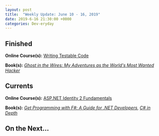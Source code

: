 ```yaml
---
layout: post
title:  "Weekly Update: June 10 - 16, 2019"
date: 2019-6-16 21:30:00 +0000
categories: Dev-eryday
---
```




## Finished

**Online Course(s):** [Writing Testable Code][wtc]

**Book(s):** *[Ghost in the Wires: My Adventures as the World's Most Wanted Hacker][gtw]*

## Currents

**Online Course(s):** [ASP.NET Identity 2 Fundamentals][iden]

**Book(s):** *[Get Programming with F#: A Guide for .NET Developers][fs]*, *[C# in Depth][cid]*

## On the Next...



[core]: https://app.pluralsight.com/library/courses/understanding-aspdotnet-core-2x/table-of-contents
[po]: https://www.amazon.com/dp/B005TKC2CA
[doc]: https://app.pluralsight.com/library/courses/aspdotnet-core-api-openapi-swagger/table-of-contents
[pop]: https://www.amazon.com/Programming-Purpose-Essays-Software-Design/dp/0137213743/
[di]: https://app.pluralsight.com/library/courses/aspdotnet-core-dependency-injection/table-of-contents
[fs]: https://www.amazon.com/Get-Programming-guide-NET-developers/dp/1617293997/
[depn]: https://app.pluralsight.com/library/courses/using-dependency-injection-on-ramp/table-of-contents
[dip]: https://www.amazon.com/Dependency-Injection-Principles-Practices-Patterns/dp/161729473X/
[api]: https://app.pluralsight.com/library/courses/aspnet-web-api-building/table-of-contents
[dim]: https://www.manning.com/books/dependency-injection-principles-practices-patterns
[cid]: https://www.manning.com/books/c-sharp-in-depth-fourth-edition
[sol]: https://app.pluralsight.com/library/courses/csharp-solid-principles/table-of-contents
[fyw]: https://www.amazon.com/Find-Your-Why-Practical-Discovering/dp/0143111728/
[atdt]: https://thoughtcatalog.com/ryan-holiday/2014/09/alive-time-vs-dead-time/
[rf]: https://app.pluralsight.com/library/courses/resharper-fundamentals/table-of-contents
[sj]: https://www.amazon.com/Steve-Jobs-Walter-Isaacson/dp/1451648537
[dock]: https://app.pluralsight.com/library/courses/docker-images-containers-aspdotnet-core/table-of-contents
[tdc]: https://www.amazon.com/Trillion-Dollar-Coach-Leadership-Playbook-ebook/dp/B076ZHG3H3/
[iis]: https://app.pluralsight.com/library/courses/creating-configuring-new-websites-iis/table-of-contents
[urh]: https://app.pluralsight.com/library/courses/using-react-hooks/table-of-contents
[tcc]: https://www.amazon.com/Culture-Code-Secrets-Highly-Successful-ebook/dp/B01MSY1Y6Z/
[bsr]: https://app.pluralsight.com/library/courses/building-server-side-rendered-react-apps-beginners/table-of-contents
[tdp]: https://app.pluralsight.com/library/courses/tactical-design-patternsdot-net/table-of-contents
[tes]: https://tesla2024.com
[life]: https://www.amazon.com/Life-3-0-Being-Artificial-Intelligence-ebook/dp/B06WGNPM7V/
[son]: https://app.pluralsight.com/library/courses/state-of-dotnet-executive-briefing/table-of-contents
[wilco]: https://www.amazon.com/Lets-Can-Get-Back-Discording-ebook/dp/B07BPP1T72/
[hta]: https://www.amazon.com/Hard-Thing-About-Things-Building-ebook/dp/B00DQ845EA/
[cid]: https://www.amazon.com/C-Depth-Jon-Skeet/dp/1617294535/
[wtc]: https://app.pluralsight.com/library/courses/writing-testable-code/table-of-contents
[gtw]: https://www.amazon.com/Ghost-Wires-Adventures-Worlds-Wanted-ebook/dp/B0047Y0F0K/
[iden]: https://app.pluralsight.com/library/courses/asp-dot-net-identity-fundamentals/table-of-contents